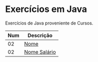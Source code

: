 # Exercícios em Java

Exercícios  de Java proveniente de Cursos.

Num| Descrição
----|----                          
02|[Nome](https://github.com/thiagosan593/Exercicios-Java/blob/master/Exercicios/src/exercicios/nome.java)
02|[Nome Salário](https://github.com/thiagosan593/Exercicios-Java/blob/master/Exercicios/src/exercicios/nomeSalario.java)
